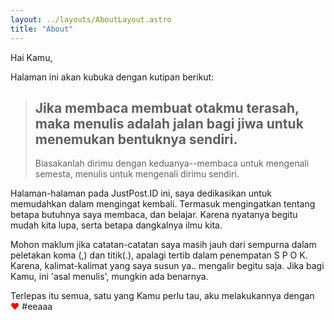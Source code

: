 ```yaml
---
layout: ../layouts/AboutLayout.astro
title: "About"
---
```


Hai Kamu,

Halaman ini akan kubuka dengan kutipan berikut:
>## Jika membaca membuat otakmu terasah, maka menulis adalah jalan bagi jiwa untuk menemukan bentuknya sendiri.
>
>Biasakanlah dirimu dengan keduanya--membaca untuk mengenali semesta, menulis untuk mengenali dirimu sendiri.

Halaman-halaman pada JustPost.ID ini, saya dedikasikan untuk memudahkan dalam mengingat kembali. Termasuk mengingatkan tentang betapa butuhnya saya membaca, dan belajar. Karena nyatanya begitu mudah kita lupa, serta betapa dangkalnya ilmu kita.

Mohon maklum jika catatan-catatan saya masih jauh dari sempurna dalam peletakan koma (,) dan titik(.), apalagi tertib dalam penempatan S P O K. Karena, kalimat-kalimat yang saya susun ya.. mengalir begitu saja. Jika bagi Kamu, ini 'asal menulis', mungkin ada benarnya.

Terlepas itu semua, satu yang Kamu perlu tau, aku melakukannya dengan <span style="color: red;">❤</span> #eeaaa